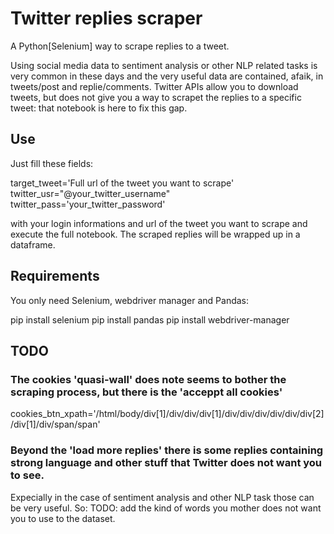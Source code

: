 # Twitter replies scraper
A Python[Selenium] way to scrape replies to a tweet.

Using social media data to sentiment analysis or other NLP related tasks is very common in these days and the very useful data are contained, afaik, 
in tweets/post and replie/comments.
Twitter APIs allow you to download tweets, but does not give you a way to scrapet the replies to a specific tweet: that notebook is here to fix this gap.

## Use

Just fill these fields:

target_tweet='Full url of the tweet you want to scrape'
twitter_usr="@your_twitter_username"
twitter_pass='your_twitter_password'

with your login informations and url of the tweet you want to scrape and execute the full notebook. The scraped replies will be wrapped up in a dataframe.

## Requirements

You only need Selenium, webdriver manager and Pandas:

pip install selenium
pip install pandas
pip install webdriver-manager


## TODO

### The cookies 'quasi-wall' does note seems to bother the scraping process, but there is the 'acceppt all cookies'
cookies_btn_xpath='/html/body/div[1]/div/div/div[1]/div/div/div/div/div/div[2]/div[1]/div/span/span'

### Beyond the 'load more replies' there is some replies containing strong language and other stuff that Twitter does not want you to see. 
Expecially in the case of sentiment analysis and other NLP task those can be very useful. So:
TODO: add the kind of words you mother does not want you to use to the dataset.
